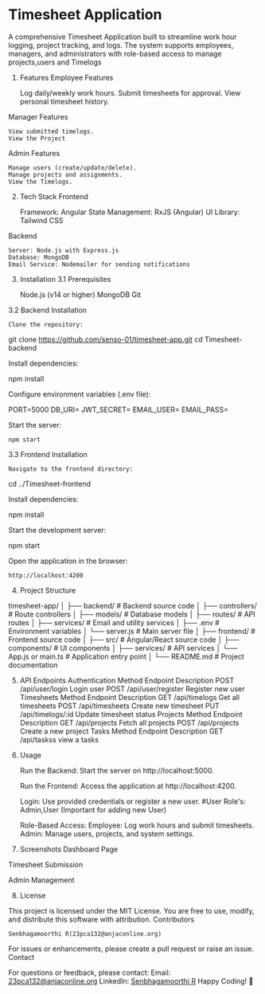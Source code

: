 # Timesheet Application

A comprehensive Timesheet Application built to streamline work hour logging, project tracking, and logs. The system supports employees, managers, and administrators with role-based access to manage projects,users and Timelogs
1. Features
Employee Features

    Log daily/weekly work hours.
    Submit timesheets for approval.
    View personal timesheet history.

Manager Features

    View submitted timelogs.
    View the Project

Admin Features

    Manage users (create/update/delete).
    Manage projects and assignments.
    View the Timelogs.

2. Tech Stack
Frontend

    Framework: Angular
    State Management: RxJS (Angular)
    UI Library: Tailwind CSS

Backend

    Server: Node.js with Express.js
    Database: MongoDB
    Email Service: Nodemailer for sending notifications

3. Installation
3.1 Prerequisites

    Node.js (v14 or higher)
    MongoDB
    Git

3.2 Backend Installation

    Clone the repository:

git clone https://github.com/senso-01/timesheet-app.git
cd Timesheet-backend

Install dependencies:

npm install

Configure environment variables (.env file):

PORT=5000
DB_URI=<Your MongoDB Connection String>
JWT_SECRET=<Your JWT Secret>
EMAIL_USER=<Your SMTP Email>
EMAIL_PASS=<Your SMTP Password>

Start the server:

    npm start

3.3 Frontend Installation

    Navigate to the frontend directory:

cd ../Timesheet-frontend

Install dependencies:

npm install

Start the development server:

npm start

Open the application in the browser:

    http://localhost:4200

4. Project Structure

timesheet-app/
│
├── backend/                       # Backend source code
│   ├── controllers/               # Route controllers
│   ├── models/                    # Database models
│   ├── routes/                    # API routes
│   ├── services/                  # Email and utility services
│   ├── .env                       # Environment variables
│   └── server.js                  # Main server file
│
├── frontend/                      # Frontend source code
│   ├── src/                       # Angular/React source code
│   ├── components/                # UI components
│   ├── services/                  # API services
│   └── App.js or main.ts          # Application entry point
│
└── README.md                      # Project documentation

5. API Endpoints
Authentication
Method	Endpoint	Description
POST	/api/user/login	Login user
POST	/api/user/register	Register new user
Timesheets
Method	Endpoint	Description
GET	/api/timelogs	Get all timesheets
POST	/api/timesheets	Create new timesheet
PUT	/api/timelogs/:id	Update timesheet status
Projects
Method	Endpoint	Description
GET	/api/projects	Fetch all projects
POST	/api/projects	Create a new project
Tasks
Method	Endpoint	Description
GET	/api/taskss	view a tasks
7. Usage

    Run the Backend:
    Start the server on http://localhost:5000.

    Run the Frontend:
    Access the application at http://localhost:4200.

    Login:
    Use provided credentials or register a new user.
    #User Role's: Admin,User (Important for adding new User)

    Role-Based Access:
        Employee: Log work hours and submit timesheets.
        Admin: Manage users, projects, and system settings.

9. Screenshots
Dashboard Page

Timesheet Submission

Admin Management

8. License

This project is licensed under the MIT License. You are free to use, modify, and distribute this software with attribution.
Contributors

    Senbhagamoorthi R(23pca132@anjaconline.org)

For issues or enhancements, please create a pull request or raise an issue.
Contact

For questions or feedback, please contact:
Email: 23pca132@anjaconline.org
LinkedIn: [Senbhagamoorthi R](https://www.linkedin.com/in/senbhagamoorthi-r-05b03b229?utm_source=share&utm_campaign=share_via&utm_content=profile&utm_medium=android_app)
Happy Coding! 🚀
